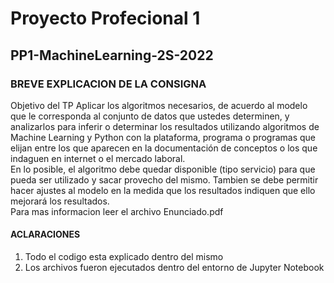 # Proyecto Profecional 1

## PP1-MachineLearning-2S-2022

### BREVE EXPLICACION DE LA CONSIGNA

Objetivo del TP
Aplicar los algoritmos necesarios, de acuerdo al modelo que le corresponda al conjunto de datos que ustedes
determinen, y analizarlos para inferir o determinar los resultados utilizando algoritmos de Machine Learning y
Python con la plataforma, programa o programas que elijan entre los que aparecen en la documentación de
conceptos o los que indaguen en internet o el mercado laboral.\
En lo posible, el algoritmo debe quedar disponible (tipo servicio) para que pueda ser utilizado y sacar provecho
del mismo. Tambien se debe permitir hacer ajustes al modelo en la medida que los resultados indiquen que
ello mejorará los resultados.\
Para mas informacion leer el archivo Enunciado.pdf

#### ACLARACIONES

1) Todo el codigo esta explicado dentro del mismo
2) Los archivos fueron ejecutados dentro del entorno de Jupyter Notebook
